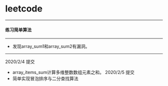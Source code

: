# leetcode
---
#### 练习简单算法
---
- 发现array_sum1和array_sum2有漏洞。
---
2020/2/4 提交
- array_items_sum计算多维整数数组元素之和。
2020/2/5 提交
- 简单实现冒泡排序与二分查找算法